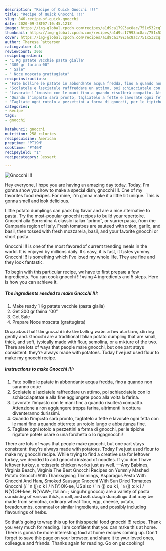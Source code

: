 ```yaml
---
description: "Recipe of Quick Gnocchi !!!"
title: "Recipe of Quick Gnocchi !!!"
slug: 846-recipe-of-quick-gnocchi
date: 2020-09-28T07:10:45.121Z
image: https://img-global.cpcdn.com/recipes/a1d9ca17993ac8ac/751x532cq70/gnocchi-recipe-main-photo.jpg
thumbnail: https://img-global.cpcdn.com/recipes/a1d9ca17993ac8ac/751x532cq70/gnocchi-recipe-main-photo.jpg
cover: https://img-global.cpcdn.com/recipes/a1d9ca17993ac8ac/751x532cq70/gnocchi-recipe-main-photo.jpg
author: Theresa Patterson
ratingvalue: 4.6
reviewcount: 3063
recipeingredient:
- "1 Kg patate vecchie pasta gialla"
- "300 gr farina 00"
- " Sale"
- " Noce moscata grattugiata"
recipeinstructions:
- "Fate bollire le patate in abbondante acqua fredda, fino a quando non saranno cotte."
- "Scolatele e lasciatele raffreddare un attimo, poi schiacciatele con lo schiacciapatate e alla fine aggiungete poco alla volta la farina."
- "Lavorate l’impasto con le mani fino a quando risulterà compatto. Attenzione a non aggiungere troppa farina, altrimenti in cottura diventeranno durissimi."
- "Quando l’impasto sarà pronto, tagliatelo a fette e lavorate ogni fetta con le mani fino a quando otterrete un rotolo lungo e abbastanza fine."
- "Tagliate ogni rotolo a pezzettini a forma di gnocchi, per le tipiche rigature potete usare o una forchetta o lo rigagnocchi!"
categories:
- Recipe
tags:
- gnocchi

katakunci: gnocchi 
nutrition: 258 calories
recipecuisine: American
preptime: "PT19M"
cooktime: "PT46M"
recipeyield: "1"
recipecategory: Dessert

---
```



![Gnocchi !!!](https://img-global.cpcdn.com/recipes/a1d9ca17993ac8ac/751x532cq70/gnocchi-recipe-main-photo.jpg)

Hey everyone, I hope you are having an amazing day today. Today, I'm gonna show you how to make a special dish, gnocchi !!!. One of my favorites food recipes. For mine, I'm gonna make it a little bit unique. This is gonna smell and look delicious.

Little potato dumplings can pack big flavor and are a nice alternative to pasta. Try the most-popular gnocchi recipes to build your repertoire. Gnocchi alla Sorrentina A classic Italian &#34;primo&#34;, or starter pasta, from the Campania region of Italy. Fresh tomatoes are sauteed with onion, garlic, and basil, then tossed with fresh mozzarella, basil, and your favorite gnocchi or short pasta.

Gnocchi !!! is one of the most favored of current trending meals in the world. It is enjoyed by millions daily. It's easy, it is fast, it tastes yummy. Gnocchi !!! is something which I've loved my whole life. They are fine and they look fantastic.


To begin with this particular recipe, we have to first prepare a few ingredients. You can cook gnocchi !!! using 4 ingredients and 5 steps. Here is how you can achieve it.

<!--inarticleads1-->

##### The ingredients needed to make Gnocchi !!!:

1. Make ready 1 Kg patate vecchie (pasta gialla)
1. Get 300 gr farina “00”
1. Get  Sale
1. Prepare  Noce moscata (grattugiata)


Drop about half the gnocchi into the boiling water a few at a time, stirring gently and. Gnocchi are a traditional Italian potato dumpling that are small, thick, and soft, typically made with flour, semolina, or a mixture of the two. There are lots of ways that people make gnocchi, but one part stays consistent: they&#39;re always made with potatoes. Today I&#39;ve just used flour to make my gnocchi recipe. 

<!--inarticleads2-->

##### Instructions to make Gnocchi !!!:

1. Fate bollire le patate in abbondante acqua fredda, fino a quando non saranno cotte.
1. Scolatele e lasciatele raffreddare un attimo, poi schiacciatele con lo schiacciapatate e alla fine aggiungete poco alla volta la farina.
1. Lavorate l’impasto con le mani fino a quando risulterà compatto. Attenzione a non aggiungere troppa farina, altrimenti in cottura diventeranno durissimi.
1. Quando l’impasto sarà pronto, tagliatelo a fette e lavorate ogni fetta con le mani fino a quando otterrete un rotolo lungo e abbastanza fine.
1. Tagliate ogni rotolo a pezzettini a forma di gnocchi, per le tipiche rigature potete usare o una forchetta o lo rigagnocchi!


There are lots of ways that people make gnocchi, but one part stays consistent: they&#39;re always made with potatoes. Today I&#39;ve just used flour to make my gnocchi recipe. While trying to find a creative use for leftover turkey, we decided to add gnocchi instead of noodles. If you don&#39;t have leftover turkey, a rotisserie chicken works just as well. —Amy Babines, Virginia Beach, Virginia The Best Gnocchi Recipes on Yummly Mashed Potato Gnocchi With Thanksgiving Trimmings, Asparagus Pesto With Gnocchi And Ham, Smoked Sausage Gnocchi With Sun Dried Tomatoes Gnocchi (/ ˈ n (j) ɒ k i / N(Y)OK-ee, US also / ˈ n (j) oʊ k i, ˈ n (j) ɔː k i / N(Y)OH-kee, N(Y)AW-, Italian: ; singular gnocco) are a variety of pasta consisting of various thick, small, and soft dough dumplings that may be made from semolina, ordinary wheat flour, egg, cheese, potato, breadcrumbs, cornmeal or similar ingredients, and possibly including flavourings of herbs. 

So that's going to wrap this up for this special food gnocchi !!! recipe. Thank you very much for reading. I am confident that you can make this at home. There is gonna be more interesting food at home recipes coming up. Don't forget to save this page on your browser, and share it to your loved ones, colleague and friends. Thanks again for reading. Go on get cooking!
